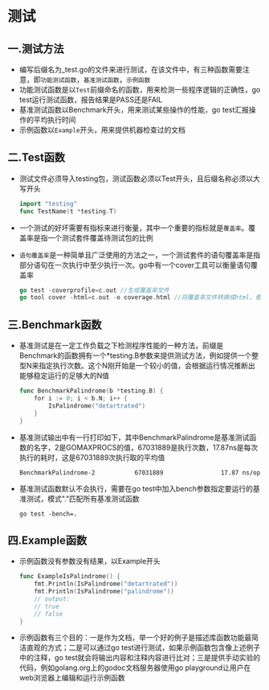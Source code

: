# 测试

## 一.测试方法

* 编写后缀名为\_test.go的文件来进行测试，在该文件中，有三种函数需要注意，即`功能测试函数`，`基准测试函数`，`示例函数`
* 功能测试函数是以`Test`前缀命名的函数，用来检测一些程序逻辑的正确性，go test运行测试函数，报告结果是PASS还是FAIL
* 基准测试函数以Benchmark开头，用来测试某些操作的性能，go test汇报操作的平均执行时间
* 示例函数以`Example`开头，用来提供机器检查过的文档

## 二.Test函数

*   测试文件必须导入testing包，测试函数必须以Test开头，且后缀名称必须以大写开头

    ```go
    import "testing"
    func TestName(t *testing.T)
    ```
* 一个测试的好坏需要有指标来进行衡量，其中一个重要的指标就是`覆盖率`。覆盖率是指一个测试套件覆盖待测试包的比例
*   `语句覆盖率`是一种简单且广泛使用的方法之一，一个测试套件的语句覆盖率是指部分语句在一次执行中至少执行一次。go中有一个cover工具可以衡量语句覆盖率

    ```go
    go test -coverprofile=c.out //生成覆盖率文件
    go tool cover -html=c.out -o coverage.html //将覆盖率文件转换成html，便于查看
    ```

## 三.Benchmark函数

*   基准测试是在一定工作负载之下检测程序性能的一种方法，前缀是Benchmark的函数拥有一个\*testing.B参数来提供测试方法，例如提供一个整型N来指定执行次数。这个N刚开始是一个较小的值，会根据运行情况推断出能够稳定运行的足够大的N值

    ```go
    func BenchmarkPalindrome(b *testing.B) {
        for i := 0; i < b.N; i++ {
            IsPalindrome("detartrated")
        }
    }
    ```
*   基准测试输出中有一行打印如下，其中BenchmarkPalindrome是基准测试函数的名字，2是GOMAXPROCS的值，67031889是执行次数，17.87ns是每次执行的耗时，这是67031889次执行取的平均值

    ```
    BenchmarkPalindrome-2           67031889                17.87 ns/op
    ```
*   基准测试函数默认不会执行，需要在go test中加入bench参数指定要运行的基准测试，模式"."匹配所有基准测试函数

    ```
    go test -bench=.
    ```

## 四.Example函数

*   示例函数没有参数没有结果，以Example开头

    ```go
    func ExampleIsPalindrome() {
        fmt.Println(IsPalindrome("detartrated"))
        fmt.Println(IsPalindrome("palindrome"))
        // output:
        // true
        // false
    }
    ```
* 示例函数有三个目的：一是作为文档，举一个好的例子是描述库函数功能最简洁直观的方式；二是可以通过go test进行测试，如果示例函数包含像上述例子中的注释，go test就会将输出内容和注释内容进行比对；三是提供手动实验的代码，例如golang.org上的godoc文档服务器使用go playground让用户在web浏览器上编辑和运行示例函数

